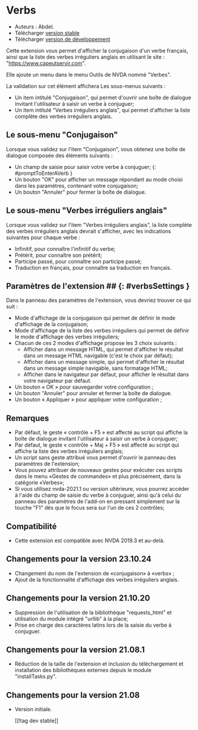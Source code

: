 # Verbs #

* Auteurs : Abdel.
* Télécharger [version stable][1]
* Télécharger [version de développement][2]

Cette extension vous permet d'afficher la conjugaison d'un verbe français, ainsi que la liste des verbes irréguliers anglais en utilisant le site : "https://www.capeutservir.com".

Elle ajoute un menu dans le menu Outils de NVDA nommé "Verbes".

La validation sur cet élément affichera Les sous-menus suivants :


* Un item intitulé "Conjugaison", qui permet d'ouvrir une boîte de dialogue invitant l'utilisateur à saisir un verbe à conjuguer;
* Un item intitulé "Verbes irréguliers anglais", qui permet d'afficher la liste complète des verbes irréguliers anglais.

## Le sous-menu "Conjugaison" ##

Lorsque vous validez sur l'item "Conjugaison", vous obtenez une boîte de dialogue composée des éléments suivants :

* Un champ de saisie pour saisir votre verbe à conjuguer;
{: #promptToEnterAVerb }
* Un bouton "OK" pour afficher un message répondant au mode choisi dans les paramètres, contenant votre conjugaison;
* Un bouton "Annuler" pour fermer la boîte de dialogue.

## Le sous-menu "Verbes irréguliers anglais" ##

Lorsque vous validez sur l'item "Verbes irréguliers anglais", la liste complète des verbes irréguliers anglais devrait s'afficher, avec les indications suivantes pour chaque verbe :

* Infinitif, pour connaître l'infinitif du verbe;
* Prétérit, pour connaître son prétérit;
* Participe passé, pour connaître son participe passé;
* Traduction en français, pour connaître sa traduction en français.

## Paramètres de l'extension ## {: #verbsSettings }

Dans le panneau des paramètres de l'extension, vous devriez trouver ce qui suit :

* Mode d'affichage de la conjugaison qui permet de définir le mode d'affichage de la conjugaison;
* Mode d'affichage de la liste des verbes irréguliers qui permet de définir le mode d'affichage des verbes irréguliers;
* Chacun de ces 2 modes d'affichage propose les 3 choix suivants :
    * Afficher dans un message HTML, qui permet d'afficher le résultat dans un message HTML navigable (c'est le choix par défaut);
    * Afficher dans un message simple, qui permet d'afficher le résultat dans un message simple navigable, sans formatage HTML;
    * Afficher dans le navigateur par défaut, pour afficher le résultat dans votre navigateur par défaut.
* Un bouton « OK » pour sauvegarder votre configuration ;
* Un bouton "Annuler" pour annuler et fermer la boîte de dialogue.
* Un bouton « Appliquer » pour appliquer votre configuration ;

## Remarques ##

* Par défaut, le geste « contrôle + F5 » est affecté au script qui affiche la boîte de dialogue invitant l'utilisateur à saisir un verbe à conjuguer;
* Par défaut, le geste « contrôle + Maj + F5 » est affecté au script qui affiche la liste des verbes irréguliers anglais;
* Un script sans geste attribué vous permet d'ouvrir le panneau des paramètres de l'extension;
* Vous pouvez attribuer de nouveaux gestes pour exécuter ces scripts dans le menu «Gestes de commandes» et plus précisément, dans la catégorie «Verbes»;
* Si vous utilisez nvda-2021.1 ou version ultérieure, vous pourrez accéder à l'aide du champ de saisie du verbe à conjuguer, ainsi qu'à celui du panneau des paramètres de l'add-on en pressant simplement sur la touche "F1" dès que le focus sera sur l'un de ces 2 contrôles;

## Compatibilité ##

* Cette extension est compatible avec NVDA 2019.3 et au-delà.

## Changements pour la version 23.10.24 ##

* Changement du nom de  l'extension de «conjugaison» à «verbs» ;
* Ajout de la fonctionnalité d'affichage des verbes irréguliers anglais.

## Changements pour la version 21.10.20 ##

* Suppression de l'utilisation de la bibliothèque "requests_html" et utilisation du module intégré "urllib" à la place;
* Prise en charge des caractères latins lors de la saisie du verbe à conjuguer.

## Changements pour la version 21.08.1 ##

* Réduction de la taille de l'extension et inclusion du téléchargement et installation des bibliothèques externes depuis le module "installTasks.py".


## Changements pour la version 21.08 ##

* Version initiale.
  
  
  [[!tag dev stable]]

[1]: https://github.com/abdel792/verbs/releases/download/v23.10.24/verbs-23.10.24.nvda-addon

[2]: http://cyber25.free.fr/nvda-addons/verbs-23.10.24-dev.nvda-addon
